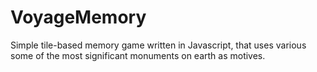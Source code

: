 # VoyageMemory
Simple tile-based memory game written in Javascript, that uses various some of the most significant monuments on earth as motives.
